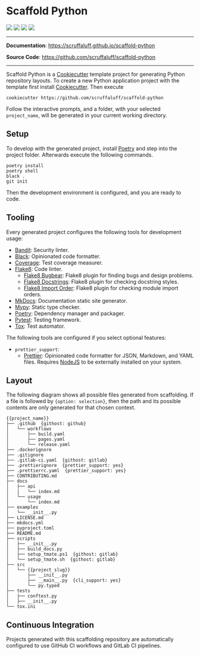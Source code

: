 # Scaffold Python

![](https://github.com/scruffaluff/scaffold-python/workflows/build/badge.svg)
![](https://img.shields.io/badge/code%20style-black-000000.svg)
![](https://img.shields.io/github/repo-size/scruffaluff/scaffold-python)
![](https://img.shields.io/github/license/scruffaluff/scaffold-python)

---

**Documentation**: https://scruffaluff.github.io/scaffold-python

**Source Code**: https://github.com/scruffaluff/scaffold-python

---

Scaffold Python is a
[Cookiecutter](https://github.com/cookiecutter/cookiecutter) template project
for generating Python repository layouts. To create a new Python application
project with the template first install
[Cookiecutter](https://github.com/cookiecutter/cookiecutter). Then execute

```console
cookiecutter https://github.com/scruffaluff/scaffold-python
```

Follow the interactive prompts, and a folder, with your selected `project_name`,
will be generated in your current working directory.

## Setup

To develop with the generated project, install
[Poetry](https://python-poetry.org/) and step into the project folder.
Afterwards execute the following commands.

```console
poetry install
poetry shell
black .
git init
```

Then the development environment is configured, and you are ready to code.

## Tooling

Every generated project configures the following tools for development usage:

- [Bandit](https://github.com/PyCQA/bandit): Security linter.
- [Black](https://github.com/psf/black): Opinionated code formatter.
- [Coverage](https://coverage.readthedocs.io/en/coverage-5.0.3/): Test coverage
  measurer.
- [Flake8](https://flake8.pycqa.org/en/latest/): Code linter.
  - [Flake8 Bugbear](https://github.com/PyCQA/flake8-bugbear): Flake8 plugin for
    finding bugs and design problems.
  - [Flake8 Docstrings](https://gitlab.com/pycqa/flake8-docstrings): Flake8
    plugin for checking docstring styles.
  - [Flake8 Import Order](https://github.com/PyCQA/flake8-import-order): Flake8
    plugin for checking module import orders.
- [MkDocs](https://www.mkdocs.org/): Documentation static site generator.
- [Mypy](http://mypy-lang.org/): Static type checker.
- [Poetry](https://python-poetry.org/): Dependency manager and packager.
- [Pytest](https://docs.pytest.org/en/latest/): Testing framework.
- [Tox](https://tox.readthedocs.io/en/latest/): Test automator.

The following tools are configured if you select optional features:

- `prettier_support`:
  - [Prettier](https://prettier.io/): Opinionated code formatter for JSON,
    Markdown, and YAML files. Requires [NodeJS](https://nodejs.org/en/) to be
    externally installed on your system.

## Layout

The following diagram shows all possible files generated from scaffolding. If a
file is followed by `{option: selection}`, then the path and its possible
contents are only generated for that chosen context.

```
{{project_name}}
├── .github  {githost: github}
│   └── workflows
│       ├── build.yaml
│       ├── pages.yaml
│       └── release.yaml
├── .dockerignore
├── .gitignore
├── .gitlab-ci.yaml  {githost: gitlab}
├── .prettierignore  {prettier_support: yes}
├── .prettierrc.yaml  {prettier_support: yes}
├── CONTRIBUTING.md
├── docs
│   ├── api
│   |   └── index.md
│   └── usage
│       └── index.md
├── examples
│   └── __init__.py
├── LICENSE.md
├── mkdocs.yml
├── pyproject.toml
├── README.md
├── scripts
│   ├── __init__.py
│   ├── build_docs.py
│   ├── setup_tmate.ps1  {githost: gitlab}
│   └── setup_tmate.sh  {githost: gitlab}
├── src
│   └── {{project_slug}}
│       ├── __init__.py
│       ├── __main__.py  {cli_support: yes}
│       └── py.typed
├── tests
│   ├── conftest.py
│   ├── __init__.py
└── tox.ini
```

## Continuous Integration

Projects generated with this scaffolding repository are automatically configured
to use GitHub CI workflows and GitLab CI pipelines.
